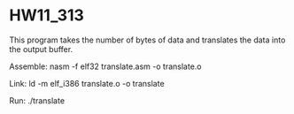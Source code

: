 # HW11_313
This program takes the number of bytes of data and translates the data into the output buffer.

Assemble: nasm -f elf32 translate.asm -o translate.o

Link: ld -m elf_i386 translate.o -o translate

Run: ./translate
